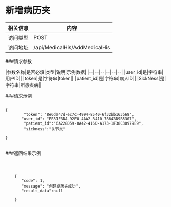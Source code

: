 # 新增病历夹
|相关信息|内容|
|--|--|
|访问类型|POST|
|访问地址|/api/MedicalHis/AddMedicalHis|
###请求参数

|参数名称|是否必填|类型|说明|示例数据|
|--|--|--|--|--|--|
|user_id|是|字符串|用户ID||
|token|是|字符串|token||
|patient_id|是|字符串|病人ID||
|SickNess|是|字符串|所患疾病||

###请求示例
<pre>
<code>
{
        "token": "8e6da47d-ec7c-4994-8540-6f32bb163b68",
       "user_id": "EE81E3DA-92F0-4AA2-B410-7B643D9B5307",
        "patient_id":"6A228D59-0A42-416D-A173-1F38C30979E9",
        "sickness":"关节炎"

}
</code>
</pre>


###返回结果示例

<pre>
<code>


    {
       "code": 1,
       "message": "创建病历夹成功",
       "result_data":null

    }



</code>
</pre>
